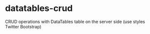 datatables-crud
===============

CRUD operations with DataTables table on the server side (use styles Twitter Bootstrap)
